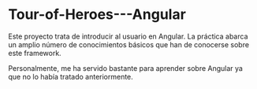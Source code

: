 # Tour-of-Heroes---Angular

Este proyecto trata de introducir al usuario en Angular. La práctica abarca un amplio número de conocimientos básicos que han de conocerse sobre este framework.

Personalmente, me ha servido bastante para aprender sobre Angular ya que no lo había tratado anteriormente.